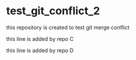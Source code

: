 # test_git_conflict_2
this repository is created to test git merge conflict

this line is added by repo C

this line is added by repo D

